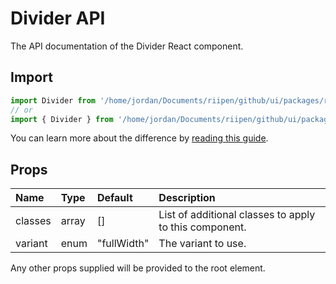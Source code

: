 <!--- This documentation is automatically generated, do not try to edit it. -->

# Divider API

<p class="description">The API documentation of the Divider React component.</p>

## Import

```js
import Divider from '/home/jordan/Documents/riipen/github/ui/packages/riipen-ui/components/Divider.jsx/Divider';
// or
import { Divider } from '/home/jordan/Documents/riipen/github/ui/packages/riipen-ui/components/Divider.jsx';
```

You can learn more about the difference by [reading this guide](/guides/minimizing-bundle-size/).

## Props

| Name | Type | Default | Description |
|:-----|:-----|:--------|:------------|
| <span class="prop-name">classes</span> | <span class="prop-type">array</span> | <span class="prop-default">[]</span> | List of additional classes to apply to this component. |
| <span class="prop-name">variant</span> | <span class="prop-type">enum</span> | <span class="prop-default">"fullWidth"</span> | The variant to use. |

Any other props supplied will be provided to the root element.